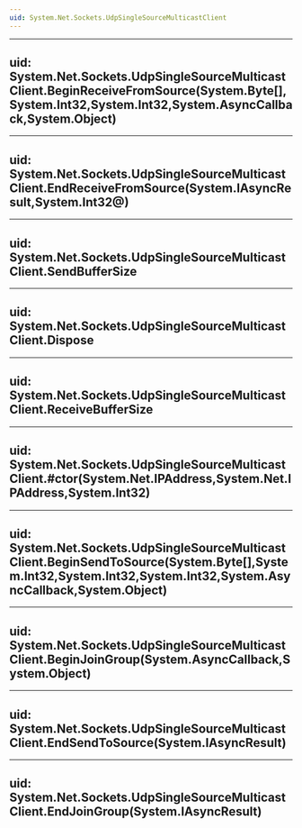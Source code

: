 ```yaml
---
uid: System.Net.Sockets.UdpSingleSourceMulticastClient
---
```


---
uid: System.Net.Sockets.UdpSingleSourceMulticastClient.BeginReceiveFromSource(System.Byte[],System.Int32,System.Int32,System.AsyncCallback,System.Object)
---

---
uid: System.Net.Sockets.UdpSingleSourceMulticastClient.EndReceiveFromSource(System.IAsyncResult,System.Int32@)
---

---
uid: System.Net.Sockets.UdpSingleSourceMulticastClient.SendBufferSize
---

---
uid: System.Net.Sockets.UdpSingleSourceMulticastClient.Dispose
---

---
uid: System.Net.Sockets.UdpSingleSourceMulticastClient.ReceiveBufferSize
---

---
uid: System.Net.Sockets.UdpSingleSourceMulticastClient.#ctor(System.Net.IPAddress,System.Net.IPAddress,System.Int32)
---

---
uid: System.Net.Sockets.UdpSingleSourceMulticastClient.BeginSendToSource(System.Byte[],System.Int32,System.Int32,System.Int32,System.AsyncCallback,System.Object)
---

---
uid: System.Net.Sockets.UdpSingleSourceMulticastClient.BeginJoinGroup(System.AsyncCallback,System.Object)
---

---
uid: System.Net.Sockets.UdpSingleSourceMulticastClient.EndSendToSource(System.IAsyncResult)
---

---
uid: System.Net.Sockets.UdpSingleSourceMulticastClient.EndJoinGroup(System.IAsyncResult)
---

